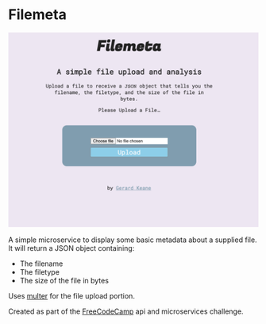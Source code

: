 # Filemeta

![preview image](preview.png)

A simple microservice to display some basic metadata about a supplied file. It will return a JSON object containing:

- The filename
- The filetype
- The size of the file in bytes

Uses [multer](https://www.npmjs.com/package/multer) for the file upload portion.

Created as part of the [FreeCodeCamp](https://www.freecodecamp.org) api and microservices challenge.